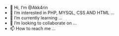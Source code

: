 - 👋 Hi, I’m @Akk4rin
- 👀 I’m interested in PHP, MYSQL, CSS AND HTML ...
- 🌱 I’m currently learning ...
- 💞️ I’m looking to collaborate on ...
- 📫 How to reach me ...

<!---
Akk4rin/Akk4rin is a ✨ special ✨ repository because its `README.md` (this file) appears on your GitHub profile.
You can click the Preview link to take a look at your changes.
--->
